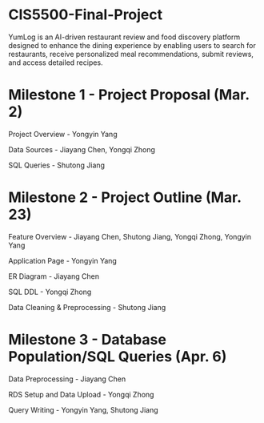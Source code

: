# CIS5500-Final-Project
YumLog is an AI-driven restaurant review and food discovery platform designed to enhance the dining experience by enabling users to search for restaurants, receive personalized meal recommendations, submit reviews, and access detailed recipes. 

# Milestone 1 - Project Proposal (Mar. 2)
Project Overview - Yongyin Yang  

Data Sources - Jiayang Chen, Yongqi Zhong

SQL Queries - Shutong Jiang

# Milestone 2 - Project Outline (Mar. 23)
Feature Overview - Jiayang Chen, Shutong Jiang, Yongqi Zhong, Yongyin Yang

Application Page - Yongyin Yang

ER Diagram - Jiayang Chen

SQL DDL - Yongqi Zhong

Data Cleaning & Preprocessing - Shutong Jiang

# Milestone 3 - Database Population/SQL Queries (Apr. 6)
Data Preprocessing - Jiayang Chen  

RDS Setup and Data Upload - Yongqi Zhong  

Query Writing - Yongyin Yang, Shutong Jiang  




